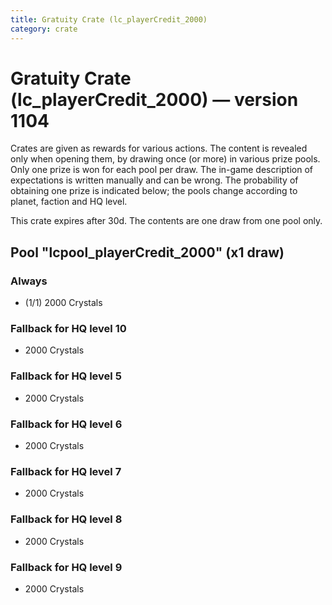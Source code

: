 ```yaml
---
title: Gratuity Crate (lc_playerCredit_2000)
category: crate
---
```


# Gratuity Crate (lc_playerCredit_2000) — version 1104

Crates are given as rewards for various actions. The content is revealed only when opening them, by drawing once (or more) in various prize pools. Only one prize is won for each pool per draw. The in-game description of expectations is written manually and can be wrong. The probability of obtaining one prize is indicated below; the pools change according to planet, faction and HQ level.

This crate expires after 30d. The contents are one draw from one pool only.

## Pool "lcpool_playerCredit_2000" (x1 draw)

### Always

  * (1/1) 2000 Crystals

### Fallback for HQ level 10

  * 2000 Crystals

### Fallback for HQ level 5

  * 2000 Crystals

### Fallback for HQ level 6

  * 2000 Crystals

### Fallback for HQ level 7

  * 2000 Crystals

### Fallback for HQ level 8

  * 2000 Crystals

### Fallback for HQ level 9

  * 2000 Crystals
